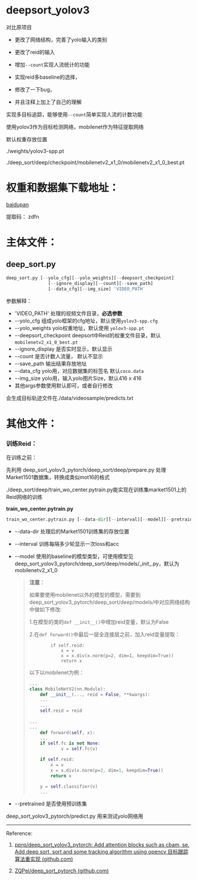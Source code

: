 
# deepsort_yolov3


对比原项目

+ 更改了网络结构，完善了yolo输入的类别
+ 更改了reid的输入
+ 增加`--count`实现人流统计的功能

+ 实现reid多baseline的选择，

+ 修改了一下bug，

+ 并且注释上加上了自己的理解



实现多目标追踪，能够使用`--count`简单实现人流的计数功能

使用yolov3作为目标检测网络，mobilenet作为特征提取网络

默认权重存放位置

./weights/yolov3-spp.pt

./deep_sort/deep/checkpoint/mobilenetv2_x1_0/mobilenetv2_x1_0_best.pt



# 权重和数据集下载地址：

[baidupan](https://pan.baidu.com/s/101Rsj4k0tm7J6p60qZbyYw)

提取码： zdfn



# 主体文件：

## deep_sort.py

````python
deep_sort.py [--yolo_cfg][--yolo_weights][--deepsort_checkpoint]
				[--ignore_display][--count][--save_path]
    			[--data_cfg][--img_size] 'VIDEO_PATH' 
````

参数解释：

+ 'VIDEO_PATH' 处理的视频文件目录，**必选参数**
+  --yolo_cfg  组成yolo框架的cfg地址，默认使用`yolov3-spp.cfg`
+ --yolo_weights yolo权重地址，默认使用 `yolov3-spp.pt`
+ --deepsort_checkpoint deepsort中Reid的权重文件目录，默认`mobilenetv2_x1_0_best.pt`
+ --ignore_display 是否实时显示，默认显示
+ --count 是否计数人流量， 默认不显示
+ --save_path 输出结果存放地址
+ --data_cfg yolo用，对应数据集的标签名 默认`coco.data`
+ --img_size yolo用，输入yolo图片Size，默认416 x 416
+ 其他args参数使用默认即可，或者自行修改

会生成目标轨迹文件在./data/videosample/predicts.txt



# 其他文件：

### 训练Reid：

在训练之前：

先利用 deep_sort_yolov3_pytorch/deep_sort/deep/prepare.py 处理Market1501数据集，转换成类似mot16的格式



./deep_sort/deep/train_wo_center.pytrain.py能实现在训练集market1501上的Reid网络的训练

**train_wo_center.pytrain.py**

```python
train_wo_center.pytrain.py [--data-dir][--interval][--model][--pretrained]
```

+ --data-dir 处理后的Market1501训练集的存放位置

+ --interval 训练每隔多少轮显示一次loss和acc

+ --model 使用的baseline的模型类型，可使用模型见deep_sort_yolov3_pytorch/deep_sort/deep/models/\__init__.py，默认为mobilenetv2_x1_0

  > **注意**：
  >
  > 如果要使用mobilenet以外的模型的模型，需要到deep_sort_yolov3_pytorch/deep_sort/deep/models/中对应网络结构中做如下修改:
  >
  > 1.在模型的类的`def __init__()`中增加reid变量，默认为False
  >
  > 2.在`def forward()`中最后一层全连接层之前，加入reid变量提取：
  >
  > ```
  >         if self.reid:
  >             x = v
  >             x = x.div(x.norm(p=2, dim=1, keepdim=True))
  >             return x
  > ```
  >
  > 以下以mobilenet为例：
  >
  > ```python
  > ...
  > class MobileNetV2(nn.Module):
  >     def __init__(..., reid = False, **kwargs):
  >     ...
  >     ...
  >     self.reid = reid
  >     
  > ...
  > ...
  >     def forward(self, x):
  >     ...
  >     if self.fc is not None:
  >             v = self.fc(v)
  > 
  >     if self.reid:
  >         x = v
  >         x = x.div(x.norm(p=2, dim=1, keepdim=True))
  >         return x
  > 
  >     y = self.classifier(v)
  >     ...
  > ```

+ --pretrained 是否使用预训练集



deep_sort_yolov3_pytorch/predict.py 用来测试yolo网络用



------

Reference:

1. [pprp/deep_sort_yolov3_pytorch: Add attention blocks such as cbam, se. Add deep sort, sort and some tracking algorithm using opencv 目标跟踪算法重实现 (github.com)](https://github.com/pprp/deep_sort_yolov3_pytorch)

2. [ZQPei/deep_sort_pytorch (github.com)](https://github.com/ZQPei/deep_sort_pytorch/tree/8cfe2467a4b1f4421ebf9fcbc157921144ffe7cf)
